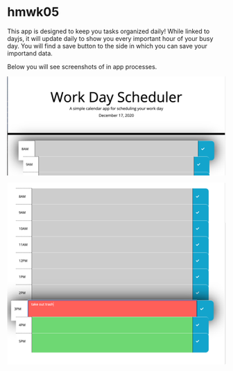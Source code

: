 # hmwk05

This app is designed to keep you tasks organized daily! 
While linked to dayjs, it will update daily to show you every important hour of your busy day. 
You will find a save button to the side in which you can save your importand data.

Below you will see screenshots of in app processes.

![workday scheduler ss](https://github.com/Kray93/hmwk05/blob/main/images/Screen%20Shot%202020-12-17%20at%206.04.48%20PM.png?raw=true)

![workday scheduler ss2](https://github.com/Kray93/hmwk05/blob/main/images/Screen%20Shot%202020-12-17%20at%206.04.13%20PM.png?raw=true)